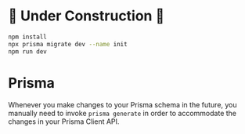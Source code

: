 # 🚧 Under Construction 🚧
```bash
npm install
npx prisma migrate dev --name init
npm run dev
```

# Prisma
Whenever you make changes to your Prisma schema in the future, you manually need to invoke `prisma generate` in order to accommodate the changes in your Prisma Client API.